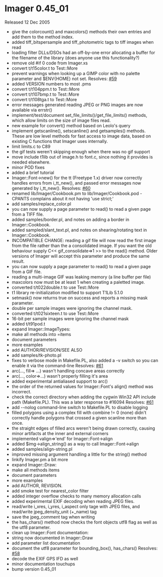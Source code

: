# Imager 0.45_01

Released 12 Dec 2005

- give the colorcount() and maxcolors() methods their own entries and  add them to the method index.
- added tiff_bitspersample and tiff_photometric tags to tiff images  when read
- loading filter DLLs/DSOs had an off-by-one error allocating a buffer  for the filename of the library (does anyone use this functionality?)
- remove old #if 0 code from Imager.xs
- convert t/t15color.t to Test::More
- prevent warnings when looking up a GIMP color with no palette  parameter and $ENV{HOME} not set.  Resolves: [#59](https://github.com/tonycoz/imager/issues/59)
- added VERSION numbers to most .pms
- convert t/t104ppm.t to Test::More
- convert t/t107bmp.t to Test::More
- convert t/t108tga.t to Test::More
- error messages generated reading JPEG or PNG images are now  available via errstr()
- implement/test/document set_file_limits()/get_file_limits() methods,  which allow limits on the size of image files read.
- new example for convert() method based on Leolo's query
- implement getscanline(), setscanline() and getsamples() methods.  These are low level methods for fast access to image data, based on  existing C functions that Imager uses internally.
- limit limits.c to C89
- the gif tests weren't skipping enough when there was no gif support
- move include t1lib out of image.h to font.c, since nothing it   provides is needed elsewhere.
- minor POD fixes
- added a brief tutorial
- Imager::Font->new() for the tt (Freetype 1.x) driver now correctly  handles errors from i_tt_new(), and passed error messages now   generated by i_tt_new().  Resolves: [#60](https://github.com/tonycoz/imager/issues/60)
- renamed lib/Imager/Cookbook.pm to lib/Imager/Cookbook.pod - CPANTS  complains about it not having 'use strict;'
- add samples/replace_color.pl
- you can now supply a page parameter to read() to read a given page  from a TIFF file.
- added samples/border.pl, and notes on adding a border in   Imager::Cookbook.
- added sampled/slant_text.pl, and notes on shearing/rotating text in  Imager::Cookbook.
- INCOMPATIBLE CHANGE:  reading a gif file will now read the first image from the file rather   than the a consolidated image.  If you want the old behaviour supply  C<< gif_consolidate=>1 >> to the read() method.  Older versions of   Imager will accept this parameter and produce the same result.
- you can now supply a page parameter to read() to read a given page  from a GIF file.
- reading a multi-image GIF was leaking memory (a line buffer per file)
- maxcolors now must be at least 1 when creating a paletted image.
- converted t/t022double.t to use Test::More
- t1 library re-initialization modified to support T1Lib 5.1.0
- setmask() now returns true on success and reports a missing mask  parameter.
- double per sample images were ignoring the channel mask.
- converted t/t021sixteen.t to use Test::More
- 16-bit per sample images were ignoring the channel mask
- added t/t91pod.t
- expand Imager::ImageTypes:
- make all methods into =items
- document parameters
- more examples
- add AUTHOR/REVISION/SEE ALSO
- add samples/tk-photo.pl
- fixes to verbose mode in Makefile.PL, also added a -v switch so you   can enable it via the command-line  Resolves: [#61](https://github.com/tonycoz/imager/issues/61)
- arc(..., fill=> ...) wasn't handling concave areas correctly
- arc(..., color=>...) wasn't properly filling it's area
- added experimental antialiased support to arc()
- the order of the returned values for Imager::Font's align() method  was incorrect.
- check the correct directory when adding the cygwin Win32 API include  path (Makefile.PL).  This was a later response to #16094  Resolves: [#61](https://github.com/tonycoz/imager/issues/61)
- add --nolog command-line switch to Makefile.PL to disable logging
- filled polygons using a complex fill with combine != 0 (none) didn't  correctly handle polygons that crossed a given scanline more than once.
- the straight edges of filled arcs weren't being drawn correctly,   causing minor artifacts at the inner and external corners
- implemented valign=>'end' for Imager::Font->align
- added $img->align_string() as a way to call Imager::Font->align
- added samples/align-string.pl
- improved missing argument handling a little for the string() method
- linkify Imager.pm a bit more
- expand Imager::Draw:
- make all methods items
- document parameters
- more examples
- add AUTHOR, REVISION.
- add smoke test for nearest_color filter
- added integer overflow checks to many memory allocation calls
- added experimental EXIF decoding when reading JPEG files.
- read/write i_xres, i_yres, i_aspect only tage with JPEG files,  and read/write jpeg_density_unit (+_name) tag
- save the jpeg_comment tag when writing
- the has_chars() method now checks the font objects utf8 flag as well   as the utf8 parameter.
- clean up Imager::Font documentation:
- string now documented in Imager::Draw
- add parameter list documentation
- document the utf8 parameter for bounding_box(), has_chars()  Resolves: [#58](https://github.com/tonycoz/imager/issues/58)
- decode the EXIF GPS IFD as well
- minor documentation touchups
- bump version 0.45_01